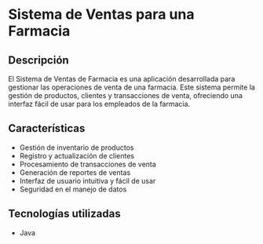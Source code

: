 # Sistema de Ventas para una Farmacia

## Descripción
El Sistema de Ventas de Farmacia es una aplicación desarrollada para gestionar las operaciones de venta de una farmacia. Este sistema permite la gestión de productos, clientes y transacciones de venta, ofreciendo una interfaz fácil de usar para los empleados de la farmacia.

## Características
* Gestión de inventario de productos
* Registro y actualización de clientes
* Procesamiento de transacciones de venta
* Generación de reportes de ventas
* Interfaz de usuario intuitiva y fácil de usar
* Seguridad en el manejo de datos

## Tecnologías utilizadas
* Java
